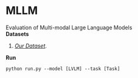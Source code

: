 # MLLM
Evaluation of Multi-modal Large Language Models <br />
**Datasets** 

1. *[Our Dataset](https://drive.google.com/file/d/17MI7m0JO0xOyIQu1IYwI5RNqSI2shrh6/view?usp=sharing)*. <br />

**Run** 
  <br />
```
python run.py --model [LVLM] --task [Task]
```
